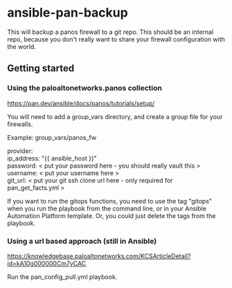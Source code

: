 # ansible-pan-backup

This will backup a panos firewall to a git repo. This should be an internal repo, because you don't really want to share your firewall configuration with the world.

## Getting started

### Using the paloaltonetworks.panos collection

https://pan.dev/ansible/docs/panos/tutorials/setup/

You will need to add a group_vars directory, and create a group file for your firewalls.

Example: group_vars/panos_fw

provider:  
  ip_address: "{{ ansible_host }}"  
  password: < put your password here - you should really vault this >  
  username: < put your username here >  
git_url: < put your git ssh clone url here - only required for pan_get_facts.yml >  


If you want to run the gitops functions, you need to use the tag "gitops" when you run the playbook from the command line, or in your Ansible Automation Platform template.  Or, you could just delete the tags from the playbook.


### Using a url based approach (still in Ansible)

https://knowledgebase.paloaltonetworks.com/KCSArticleDetail?id=kA10g000000Cm7yCAC

Run the pan_config_pull.yml playbook.